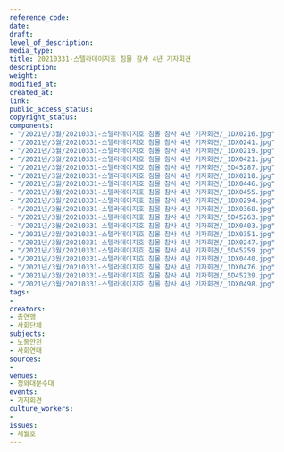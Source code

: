 ```yaml
---
reference_code: 
date: 
draft: 
level_of_description: 
media_type: 
title: 20210331-스텔라데이지호 침몰 참사 4년 기자회견
description: 
weight: 
modified_at: 
created_at: 
link: 
public_access_status: 
copyright_status: 
components:
- "/2021년/3월/20210331-스텔라데이지호 침몰 참사 4년 기자회견/_1DX0216.jpg"
- "/2021년/3월/20210331-스텔라데이지호 침몰 참사 4년 기자회견/_1DX0241.jpg"
- "/2021년/3월/20210331-스텔라데이지호 침몰 참사 4년 기자회견/_1DX0219.jpg"
- "/2021년/3월/20210331-스텔라데이지호 침몰 참사 4년 기자회견/_1DX0421.jpg"
- "/2021년/3월/20210331-스텔라데이지호 침몰 참사 4년 기자회견/_5D45287.jpg"
- "/2021년/3월/20210331-스텔라데이지호 침몰 참사 4년 기자회견/_1DX0210.jpg"
- "/2021년/3월/20210331-스텔라데이지호 침몰 참사 4년 기자회견/_1DX0446.jpg"
- "/2021년/3월/20210331-스텔라데이지호 침몰 참사 4년 기자회견/_1DX0455.jpg"
- "/2021년/3월/20210331-스텔라데이지호 침몰 참사 4년 기자회견/_1DX0294.jpg"
- "/2021년/3월/20210331-스텔라데이지호 침몰 참사 4년 기자회견/_1DX0368.jpg"
- "/2021년/3월/20210331-스텔라데이지호 침몰 참사 4년 기자회견/_5D45263.jpg"
- "/2021년/3월/20210331-스텔라데이지호 침몰 참사 4년 기자회견/_1DX0403.jpg"
- "/2021년/3월/20210331-스텔라데이지호 침몰 참사 4년 기자회견/_1DX0351.jpg"
- "/2021년/3월/20210331-스텔라데이지호 침몰 참사 4년 기자회견/_1DX0247.jpg"
- "/2021년/3월/20210331-스텔라데이지호 침몰 참사 4년 기자회견/_5D45259.jpg"
- "/2021년/3월/20210331-스텔라데이지호 침몰 참사 4년 기자회견/_1DX0440.jpg"
- "/2021년/3월/20210331-스텔라데이지호 침몰 참사 4년 기자회견/_1DX0476.jpg"
- "/2021년/3월/20210331-스텔라데이지호 침몰 참사 4년 기자회견/_5D45239.jpg"
- "/2021년/3월/20210331-스텔라데이지호 침몰 참사 4년 기자회견/_1DX0498.jpg"
tags:
- 
creators:
- 총연맹
- 사회단체
subjects:
- 노동안전
- 사회연대
sources:
- 
venues:
- 청와대분수대
events:
- 기자회견
culture_workers:
- 
issues:
- 세월호
---
```

